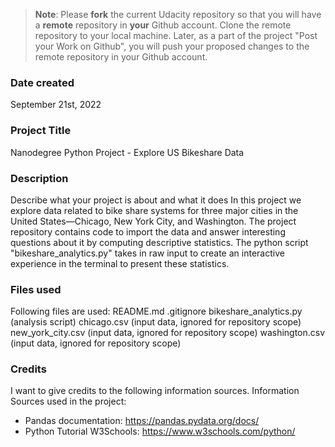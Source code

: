 >**Note**: Please **fork** the current Udacity repository so that you will have a **remote** repository in **your** Github account. Clone the remote repository to your local machine. Later, as a part of the project "Post your Work on Github", you will push your proposed changes to the remote repository in your Github account.


### Date created
September 21st, 2022

### Project Title
Nanodegree Python Project - Explore US Bikeshare Data

### Description
Describe what your project is about and what it does
In this project we explore data related to bike share systems for three major
cities in the United States—Chicago, New York City, and Washington. The project
repository contains code to import the data and answer interesting questions
about it by computing descriptive statistics. The python script
"bikeshare_analytics.py" takes in raw input to create an interactive experience
in the terminal to present these statistics.

### Files used
Following files are used:
README.md
.gitignore
bikeshare_analytics.py (analysis script)
chicago.csv (input data, ignored for repository scope)
new_york_city.csv (input data, ignored for repository scope)
washington.csv (input data, ignored for repository scope)

### Credits
I want to give credits to the following information sources.
Information Sources used in the project:
- Pandas documentation: https://pandas.pydata.org/docs/
- Python Tutorial W3Schools: https://www.w3schools.com/python/
